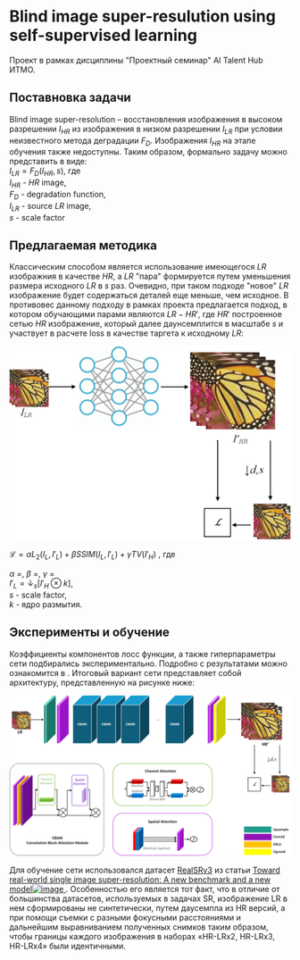 # Blind image super-resulution using self-supervised learning
Проект в рамках дисциплины "Проектный семинар" AI Talent Hub ИТМО.

## Поставновка задачи
Blind image super-resolution – восстановления изображения в высоком разрешении $I_{HR}$ из изображения в низком разрешении $I_{LR}$ при условии неизвестного метода деградации $F_D$. Изображения $I_{HR}$ на этапе обучения также недоступны. Таким образом, формально задачу можно представить в виде:  
$I_{LR} = F_D(I_{HR}, s)$, где  
$I_{HR}$ - $HR$ image,  
$F_D$ - degradation function,  
$I_{LR}$ - source $LR$ image,  
$s$ - scale factor

## Предлагаемая методика
Классическим способом является использование имеющегося $LR$ изображния в качестве $HR$, а $LR$ "пара" формируется путем уменьшения размера исходного $LR$ в $s$ раз. Очевидно, при таком подходе "новое" $LR$ изображение будет содержаться деталей еще меньше, чем исходное. В противовес данному подходу в рамках проекта предлагается подход, в котором обучающими парами являются ${LR - HR'}$, где $HR'$ построенное сетью $HR$ изображение, который далее даунсемплится в масштабе $s$ и участвует в расчете loss в качестве таргета к исходному $LR$:

![loss schema](img/loss_schema.png)  



$\mathcal {L} = \alpha L_2 (I_{L}, I'_{L}) + \beta SSIM (I_L, I'_L) + \gamma TV(I'_H)$ , где  

$\alpha$ =, $\beta$ =, $\gamma$ =  
$I'_L = \downarrow _s [I'_H \otimes k]$,  
$s$ - scale factor,  
$k$ - ядро размытия.


## Эксперименты и обучение 

Коэффициенты компонентов лосс функции, а также гиперпараметры сети подбирались экспериментально. Подробно с результатами можно ознакомится в   . Итоговый вариант сети представляет собой архитектуру, представленную на рисунке ниже:

![loss schema](img/cnn_schema.png) 

Для обучение сети использовался датасет [RealSRv3](https://www.kaggle.com/datasets/yashchoudhary/realsr-v3) из статьи [Toward real-world single image super-resolution: A new benchmark and a new model![image](https://github.com/basil-77/itmo_ps_blind_superresolution/assets/115183992/97569bcd-bfe2-478a-8efa-28c6a8307560)
](https://arxiv.org/abs/1904.00523). Особенностью его является тот факт, что в отличие от большинства датасетов, используемых в задачах SR, изображение LR в нем сформированы не синтетически, путем даусемпла из HR версий, а при помощи съемки с разными фокусными расстояниями и дальнейшим выравниванием полученных снимков таким образом, чтобы границы каждого изображения в наборах «HR-LRx2, HR-LRx3, HR-LRx4» были идентичными.
